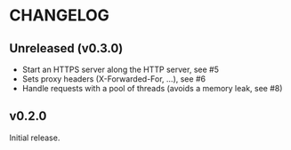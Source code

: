 # CHANGELOG

## Unreleased (v0.3.0)

- Start an HTTPS server along the HTTP server, see #5
- Sets proxy headers (X-Forwarded-For, ...), see #6
- Handle requests with a pool of threads (avoids a memory leak, see #8)

## v0.2.0

Initial release.
